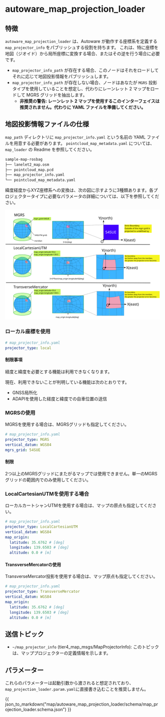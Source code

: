 # autoware_map_projection_loader

## 特徴

`autoware_map_projection_loader` は、Autoware が動作する座標系を定義する `map_projector_info` をパブリッシュする役割を持ちます。
これは、特に座標を地図（ジオイド）から局所座標に変換する場合、またはその逆を行う場合に必要です。

- `map_projector_info_path` が存在する場合、このノードはそれをロードしてそれに応じて地図投影情報をパブリッシュします。
- `map_projector_info_path` が存在しない場合、ノードはあなたが `MGRS` 投影タイプを使用していることを想定し、代わりにレーンレット 2 マップをロードして MGRS グリッドを抽出します。
  - **非推奨の警告: レーンレット 2 マップを使用するこのインターフェイスは推奨されません。代わりに YAML ファイルを準備してください。**

## 地図投影情報ファイルの仕様

`map_path` ディレクトリに `map_projector_info.yaml` という名前の YAML ファイルを用意する必要があります。 `pointcloud_map_metadata.yaml` については、`map_loader` の Readme を参照してください。

```bash
sample-map-rosbag
├── lanelet2_map.osm
├── pointcloud_map.pcd
├── map_projector_info.yaml
└── pointcloud_map_metadata.yaml
```

緯度経度からXYZ座標系への変換は、次の図に示すように3種類あります。各プロジェクタータイプに必要なパラメータの詳細については、以下を参照してください。

![node_diagram](docs/map_projector_type.svg)

### ローカル座標を使用

```yaml
# map_projector_info.yaml
projector_type: local
```

#### 制限事項

経度と緯度を必要とする機能は利用できなくなります。

現在、利用できないことが判明している機能は次のとおりです。

- GNSS局所化
- ADAPIを使用した経度と緯度での自車位置の送信

### MGRSの使用

MGRSを使用する場合は、MGRSグリッドも指定してください。

```yaml
# map_projector_info.yaml
projector_type: MGRS
vertical_datum: WGS84
mgrs_grid: 54SUE
```

#### 制限

2つ以上のMGRSグリッドにまたがるマップでは使用できません。単一のMGRSグリッドの範囲内でのみ使用してください。

### LocalCartesianUTMを使用する場合

ローカルカートシャンUTMを使用する場合は、マップの原点も指定してください。

```yaml
# map_projector_info.yaml
projector_type: LocalCartesianUTM
vertical_datum: WGS84
map_origin:
  latitude: 35.6762 # [deg]
  longitude: 139.6503 # [deg]
  altitude: 0.0 # [m]
```

#### TransverseMercatorの使用

TransverseMercator投影を使用する場合は、マップ原点も指定してください。

```yaml
# map_projector_info.yaml
projector_type: TransverseMercator
vertical_datum: WGS84
map_origin:
  latitude: 35.6762 # [deg]
  longitude: 139.6503 # [deg]
  altitude: 0.0 # [m]
```

## 送信トピック

- `~/map_projector_info` (tier4_map_msgs/MapProjectorInfo): このトピックは、マッププロジェクターの定義情報を示します。

## パラメーター

これらのパラメーターは起動引数から渡されると想定されており、`map_projection_loader.param.yaml`に直接書き込むことを推奨しません。

{{ json_to_markdown("map/autoware_map_projection_loader/schema/map_projection_loader.schema.json") }}
